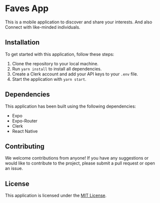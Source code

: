 # Faves App

This is a mobile application to discover and share your interests. And also Connect with like-minded individuals.

## Installation

To get started with this application, follow these steps:

1. Clone the repository to your local machine.
2. Run `yarn install` to install all dependencies.
3. Create a Clerk account and add your API keys to your `.env` file.
4. Start the application with `yarn start`.

## Dependencies

This application has been built using the following dependencies:

- Expo
- Expo-Router
- Clerk
- React Native

## Contributing

We welcome contributions from anyone! If you have any suggestions or would like to contribute to the project, please submit a pull request or open an issue.

## License

This application is licensed under the [MIT License](https://github.com/username/repo/blob/master/LICENSE.md).
